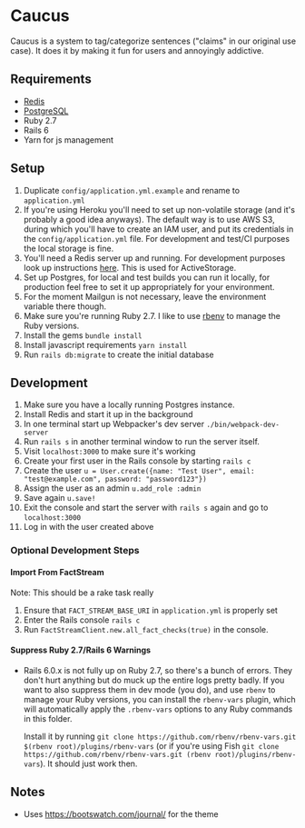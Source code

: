 # Caucus

Caucus is a system to tag/categorize sentences ("claims" in our original use case). It does it by making
it fun for users and annoyingly addictive.

## Requirements

- [Redis](https://redis.io/)
- [PostgreSQL](https://www.postgresql.org/)
- Ruby 2.7
- Rails 6
- Yarn for js management

## Setup

1. Duplicate `config/application.yml.example` and rename to `application.yml`
1. If you're using Heroku you'll need to set up non-volatile storage (and it's probably a good idea anyways).
   The default way is to use AWS S3, during which you'll have to create an IAM user, and put its credentials
   in the `config/application.yml` file. For development and test/CI purposes the local storage is fine.
1. You'll need a Redis server up and running. For development purposes look up instructions [here](https://redis.io/).
   This is used for ActiveStorage.
1. Set up Postgres, for local and test builds you can run it locally, for production feel free to set it up appropriately
   for your environment.
1. For the moment Mailgun is not necessary, leave the environment variable there though.
1. Make sure you're running Ruby 2.7. I like to use [rbenv](https://github.com/rbenv/rbenv) to manage the Ruby versions.
1. Install the gems `bundle install`
1. Install javascript requirements `yarn install`
1. Run `rails db:migrate` to create the initial database

## Development
1. Make sure you have a locally running Postgres instance.
1. Install Redis and start it up in the background
1. In one terminal start up Webpacker's dev server `./bin/webpack-dev-server`
1. Run `rails s` in another terminal window to run the server itself.
1. Visit `localhost:3000` to make sure it's working
1. Create your first user in the Rails console by starting `rails c`
1. Create the user `u = User.create({name: "Test User", email: "test@example.com", password: "password123"})`
1. Assign the user as an admin `u.add_role :admin`
1. Save again `u.save!`
1. Exit the console and start the server with `rails s` again and go to `localhost:3000`
1. Log in with the user created above

### Optional Development Steps

#### Import From FactStream
Note: This should be a rake task really
1. Ensure that `FACT_STREAM_BASE_URI` in `application.yml` is properly set
1. Enter the Rails console `rails c`
1. Run `FactStreamClient.new.all_fact_checks(true)` in the console.

#### Suppress Ruby 2.7/Rails 6 Warnings
- Rails 6.0.x is not fully up on Ruby 2.7, so there's a bunch of errors. They don't hurt anything but do
  muck up the entire logs pretty badly. If you want to also suppress them in dev mode (you do), and use `rbenv` to manage your
  Ruby versions, you can install the `rbenv-vars` plugin, which will automatically apply the `.rbenv-vars`
  options to any Ruby commands in this folder.

  Install it by running `git clone https://github.com/rbenv/rbenv-vars.git $(rbenv root)/plugins/rbenv-vars`
  (or if you're using Fish `git clone https://github.com/rbenv/rbenv-vars.git (rbenv root)/plugins/rbenv-vars`).
  It should just work then.

## Notes
 - Uses https://bootswatch.com/journal/ for the theme


